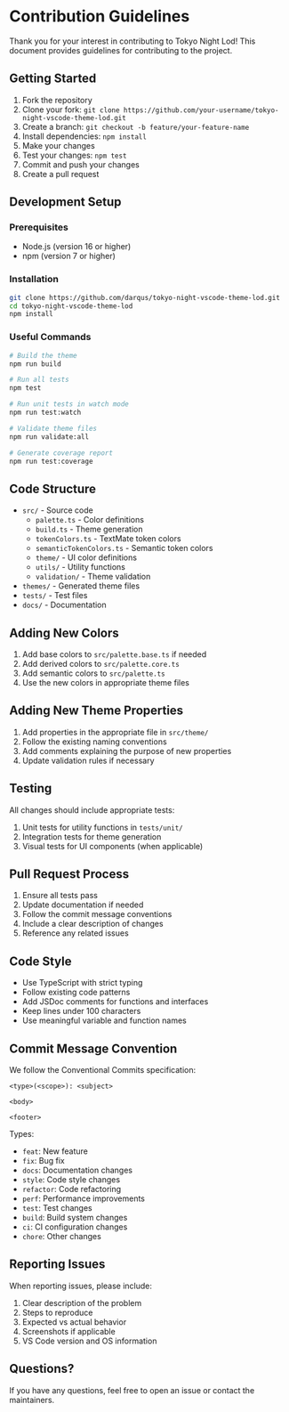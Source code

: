 # Contribution Guidelines

Thank you for your interest in contributing to Tokyo Night Lod! This document provides guidelines for contributing to the project.

## Getting Started

1. Fork the repository
2. Clone your fork: `git clone https://github.com/your-username/tokyo-night-vscode-theme-lod.git`
3. Create a branch: `git checkout -b feature/your-feature-name`
4. Install dependencies: `npm install`
5. Make your changes
6. Test your changes: `npm test`
7. Commit and push your changes
8. Create a pull request

## Development Setup

### Prerequisites
- Node.js (version 16 or higher)
- npm (version 7 or higher)

### Installation
```bash
git clone https://github.com/darqus/tokyo-night-vscode-theme-lod.git
cd tokyo-night-vscode-theme-lod
npm install
```

### Useful Commands
```bash
# Build the theme
npm run build

# Run all tests
npm test

# Run unit tests in watch mode
npm run test:watch

# Validate theme files
npm run validate:all

# Generate coverage report
npm run test:coverage
```

## Code Structure

- `src/` - Source code
  - `palette.ts` - Color definitions
  - `build.ts` - Theme generation
  - `tokenColors.ts` - TextMate token colors
  - `semanticTokenColors.ts` - Semantic token colors
  - `theme/` - UI color definitions
  - `utils/` - Utility functions
  - `validation/` - Theme validation
- `themes/` - Generated theme files
- `tests/` - Test files
- `docs/` - Documentation

## Adding New Colors

1. Add base colors to `src/palette.base.ts` if needed
2. Add derived colors to `src/palette.core.ts`
3. Add semantic colors to `src/palette.ts`
4. Use the new colors in appropriate theme files

## Adding New Theme Properties

1. Add properties in the appropriate file in `src/theme/`
2. Follow the existing naming conventions
3. Add comments explaining the purpose of new properties
4. Update validation rules if necessary

## Testing

All changes should include appropriate tests:

1. Unit tests for utility functions in `tests/unit/`
2. Integration tests for theme generation
3. Visual tests for UI components (when applicable)

## Pull Request Process

1. Ensure all tests pass
2. Update documentation if needed
3. Follow the commit message conventions
4. Include a clear description of changes
5. Reference any related issues

## Code Style

- Use TypeScript with strict typing
- Follow existing code patterns
- Add JSDoc comments for functions and interfaces
- Keep lines under 100 characters
- Use meaningful variable and function names

## Commit Message Convention

We follow the Conventional Commits specification:

```
<type>(<scope>): <subject>

<body>

<footer>
```

Types:
- `feat`: New feature
- `fix`: Bug fix
- `docs`: Documentation changes
- `style`: Code style changes
- `refactor`: Code refactoring
- `perf`: Performance improvements
- `test`: Test changes
- `build`: Build system changes
- `ci`: CI configuration changes
- `chore`: Other changes

## Reporting Issues

When reporting issues, please include:

1. Clear description of the problem
2. Steps to reproduce
3. Expected vs actual behavior
4. Screenshots if applicable
5. VS Code version and OS information

## Questions?

If you have any questions, feel free to open an issue or contact the maintainers.